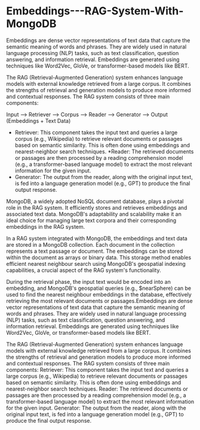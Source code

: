 # Embeddings---RAG-System-With-MongoDB

Embeddings are dense vector representations of text data that capture the semantic meaning of words and phrases. They are widely used in natural language processing (NLP) tasks, such as text classification, question answering, and information retrieval. Embeddings are generated using techniques like Word2Vec, GloVe, or transformer-based models like BERT.

The RAG (Retrieval-Augmented Generation) system enhances language models with external knowledge retrieved from a large corpus. It combines the strengths of retrieval and generation models to produce more informed and contextual responses. The RAG system consists of three main components:

Input --> Retriever --> Corpus --> Reader --> Generator --> Output
                        (Embeddings +
                         Text Data)


* Retriever: This component takes the input text and queries a large corpus (e.g., Wikipedia) to retrieve relevant documents or passages based on semantic similarity. This is often done using embeddings and nearest-neighbor search techniques.
*Reader: The retrieved documents or passages are then processed by a reading comprehension model (e.g., a transformer-based language model) to extract the most relevant information for the given input.
* Generator: The output from the reader, along with the original input text, is fed into a language generation model (e.g., GPT) to produce the final output response.

MongoDB, a widely adopted NoSQL document database, plays a pivotal role in the RAG system. It efficiently stores and retrieves embeddings and associated text data. MongoDB's adaptability and scalability make it an ideal choice for managing large text corpora and their corresponding embeddings in the RAG system.

In a RAG system integrated with MongoDB, the embeddings and text data are stored in a MongoDB collection. Each document in the collection represents a text passage or document. The embeddings can be stored within the document as arrays or binary data. This storage method enables efficient nearest neighbour search using MongoDB's geospatial indexing capabilities, a crucial aspect of the RAG system's functionality.

During the retrieval phase, the input text would be encoded into an embedding, and MongoDB's geospatial queries (e.g., $nearSphere) can be used to find the nearest neighbour embeddings in the database, effectively retrieving the most relevant documents or passages.Embeddings are dense vector representations of text data that capture the semantic meaning of words and phrases. They are widely used in natural language processing (NLP) tasks, such as text classification, question answering, and information retrieval. Embeddings are generated using techniques like Word2Vec, GloVe, or transformer-based models like BERT.

The RAG (Retrieval-Augmented Generation) system enhances language models with external knowledge retrieved from a large corpus. It combines the strengths of retrieval and generation models to produce more informed and contextual responses. The RAG system consists of three main components:
Retriever: This component takes the input text and queries a large corpus (e.g., Wikipedia) to retrieve relevant documents or passages based on semantic similarity. This is often done using embeddings and nearest-neighbor search techniques.
Reader: The retrieved documents or passages are then processed by a reading comprehension model (e.g., a transformer-based language model) to extract the most relevant information for the given input.
Generator: The output from the reader, along with the original input text, is fed into a language generation model (e.g., GPT) to produce the final output response.